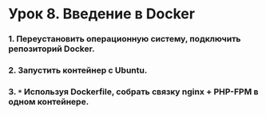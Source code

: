 # Урок 8. Введение в Docker
### 1. Переустановить операционную систему, подключить репозиторий Docker.
### 2. Запустить контейнер с Ubuntu.
### 3. `*` Используя Dockerfile, собрать связку nginx + PHP-FPM в одном контейнере.